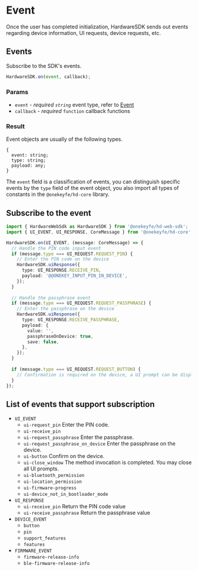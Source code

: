 # Event

Once the user has completed initialization, HardwareSDK sends out events regarding device information, UI requests, device requests, etc.

## Events

Subscribe to the SDK's events.

```typescript
HardwareSDK.on(event, callback);
```

### Params

* `event` - _required `string`_ event type, refer to [Event](event.md#list-of-events-that-support-subscription)
* `callback` - _required_ `function` callback functions

### Result

Event objects are usually of the following types.

```
{
  event: string;
  type: string;
  payload: any;
}
```

The `event` field is a classification of events, you can distinguish specific events by the `type` field of the event object, you also import all types of constants in the `@onekeyfe/hd-core` library.

## Subscribe to the event

```typescript
import { HardwareWebSdk as HardwareSDK } from '@onekeyfe/hd-web-sdk';
import { UI_EVENT, UI_RESPONSE, CoreMessage } from '@onekeyfe/hd-core';

HardwareSDK.on(UI_EVENT, (message: CoreMessage) => {
  // Handle the PIN code input event
  if (message.type === UI_REQUEST.REQUEST_PIN) {
    // Enter the PIN code on the device
    HardwareSDK.uiResponse({
      type: UI_RESPONSE.RECEIVE_PIN,
      payload: '@@ONEKEY_INPUT_PIN_IN_DEVICE',
    });
  }
  
  // Handle the passphrase event
  if (message.type === UI_REQUEST.REQUEST_PASSPHRASE) {
    // Enter the passphrase on the device
    HardwareSDK.uiResponse({
      type: UI_RESPONSE.RECEIVE_PASSPHRASE,
      payload: {
        value: '',
        passphraseOnDevice: true,
        save: false,
      },
    });
  }
  
  if (message.type === UI_REQUEST.REQUEST_BUTTON) {
    // Confirmation is required on the device, a UI prompt can be displayed
  }
});
```

## List of events that support subscription

* `UI_EVENT`
  * `ui-request_pin` Enter the PIN code.
  * `ui-receive_pin`
  * `ui-request_passphrase` Enter the passphrase.
  * `ui-request_passphrase_on_device` Enter the passphrase on the device.
  * `ui-button` Confirm on the device.
  * `ui-close_window` The method invocation is completed. You may close all UI prompts.
  * `ui-bluetooth_permission`
  * `ui-location_permission`
  * `ui-firmware-progress`
  * `ui-device_not_in_bootloader_mode`
* `UI_RESPONSE`
  * `ui-receive_pin` Return the PIN code value
  * `ui-receive_passphrase` Return the passphrase value
* `DEVICE_EVENT`
  * `button`
  * `pin`
  * `support_features`
  * `features`
* `FIRMWARE_EVENT`
  * `firmware-release-info`
  * `ble-firmware-release-info`
